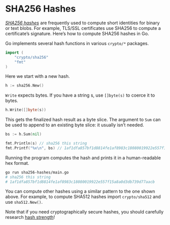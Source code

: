 # SHA256 Hashes

[_SHA256 hashes_](https://en.wikipedia.org/wiki/SHA-2) are frequently used to compute short identities for binary or text blobs. For example, TLS/SSL certificates use SHA256 to compute a certificate’s signature. Here’s how to compute SHA256 hashes in Go.

Go implements several hash functions in various `crypto/*` packages.

```go
import (
    "crypto/sha256"
    "fmt"
)
```

Here we start with a new hash.

```go
h := sha256.New()
```

`Write` expects bytes. If you have a string s, use `[]byte(s)` to coerce it to bytes.

```go
h.Write([]byte(s))
```

This gets the finalized hash result as a byte slice. The argument to `Sum` can be used to append to an existing byte slice: it usually isn’t needed.

```go
bs := h.Sum(nil)

fmt.Println(s) // sha256 this string
fmt.Printf("%x\n", bs) // 1af1dfa857bf1d8814fe1af8983c18080019922e557f15a8a0d3db739d77aacb
```

Running the program computes the hash and prints it in a human-readable hex format.

```sh
go run sha256-hashes/main.go
# sha256 this string
# 1af1dfa857bf1d8814fe1af8983c18080019922e557f15a8a0d3db739d77aacb
```

You can compute other hashes using a similar pattern to the one shown above. For example, to compute SHA512 hashes import `crypto/sha512` and use `sha512.New()`.

Note that if you need cryptographically secure hashes, you should carefully research [hash strength](https://en.wikipedia.org/wiki/Cryptographic_hash_function)!
